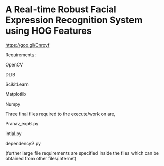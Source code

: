 # A Real-time Robust Facial Expression Recognition System using HOG Features

https://goo.gl/Cnroyf


Requirements:

OpenCV

DLIB

ScikitLearn

Matplotlib

Numpy


Three final files required to the execute/work on are, 

Pranav_exp6.py

intial.py

dependency2.py

(further large file requirements are specified inside the files 
which can be obtained from other files/internet)
